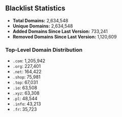 ## Blacklist Statistics

- **Total Domains:** 2,634,548
- **Unique Domains:** 2,634,548
- **Added Domains Since Last Version:** 733,241
- **Removed Domains Since Last Version:** 1,120,609

### Top-Level Domain Distribution

-  `.com`: 1,205,942
-  `.org`: 227,401
-  `.net`: 164,422
-  `.shop`: 75,981
-  `.top`: 67,031
-  `.io`: 63,508
-  `.xyz`: 63,308
-  `.pl`: 48,544
-  `.info`: 43,213
-  `.fr`: 35,723
